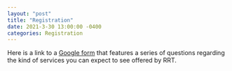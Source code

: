 ```yaml
---
layout: "post"
title: "Registration"
date: 2021-3-30 13:00:00 -0400
categories: Registration
---
```

Here is a link to a [Google form](https://forms.gle/2sV7p9PuKTeAvihq5) that
features a series of questions regarding the kind of services you can expect
to see offered by RRT.
